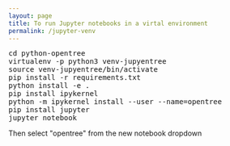 ```yaml
---
layout: page
title: To run Jupyter notebooks in a virtal environment
permalink: /jupyter-venv
---
```




<pre>
cd python-opentree  
virtualenv -p python3 venv-jupyentree  
source venv-jupyentree/bin/activate  
pip install -r requirements.txt  
python install -e .  
pip install ipykernel  
python -m ipykernel install --user --name=opentree  
pip install jupyter  
jupyter notebook  
</pre>


Then select "opentree" from the new notebook dropdown